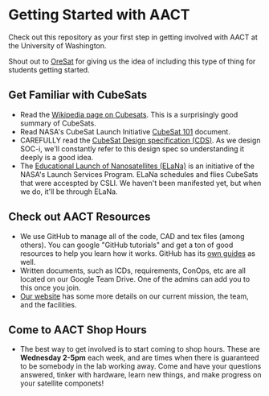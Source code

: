 # Getting Started with AACT
Check out this repository as your first step in getting involved with AACT at the University of Washington. 

Shout out to [OreSat](http://oresat.org/) for giving us the idea of including this type of thing for students getting started. 

## Get Familiar with CubeSats
 - Read the [Wikipedia page on Cubesats](https://en.wikipedia.org/wiki/CubeSat). This is a surprisingly good summary of CubeSats.
 - Read NASA's CubeSat Launch Initiative [CubeSat 101](https://www.nasa.gov/content/cubesat-launch-initiative-resources) document.
 - CAREFULLY read the [CubeSat Design specification (CDS)](https://static1.squarespace.com/static/5418c831e4b0fa4ecac1bacd/t/56e9b62337013b6c063a655a/1458157095454/cds_rev13_final2.pdf). As we design SOC-i, we'll constantly refer to this design spec so understanding it deeply is a good idea.
 - The [Educational Launch of Nanosatellites (ELaNa)](https://www.nasa.gov/mission_pages/smallsats/elana/index.html) is an initiative of the NASA's Launch Services Program. ELaNa schedules and flies CubeSats that were accespted by CSLI. We haven't been manifested yet, but when we do, it'll be through ELaNa.

## Check out AACT Resources
 - We use GitHub to manage all of the code, CAD and tex files (among others). You can google "GitHub tutorials" and get a ton of good resources to help you learn how it works. GitHub has its [own guides](https://guides.github.com/) as well.
 - Written documents, such as ICDs, requirements, ConOps, etc are all located on our Google Team Drive. One of the admins can add you to this once you join.
 - [Our website](aact.space) has some more details on our current mission, the team, and the facilities.

## Come to AACT Shop Hours
 - The best way to get involved is to start coming to shop hours. These are **Wednesday 2-5pm** each week, and are times when there is guaranteed to be somebody in the lab working away. Come and have your questions answered, tinker with hardware, learn new things, and make progress on your satellite componets!
 
